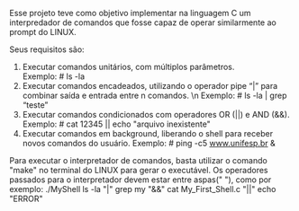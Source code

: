 Esse projeto teve como objetivo implementar na linguagem C um interpredador de comandos que fosse capaz de operar similarmente ao prompt do LINUX.

Seus requisitos são:
1. Executar comandos unitários, com múltiplos parâmetros.  
   Exemplo: # ls -la
2. Executar comandos encadeados, utilizando o operador pipe “|” para combinar saída e entrada entre n comandos. \n
   Exemplo: # ls -la | grep “teste”
3. Executar comandos condicionados com operadores OR (||) e AND (&&). 
   Exemplo: # cat 12345 || echo "arquivo inexistente"
4. Executar comandos em background, liberando o shell para receber novos comandos do usuário. 
   Exemplo: # ping -c5 www.unifesp.br &
   
Para executar o interpretador de comandos, basta utilizar o comando "make" no terminal do LINUX para gerar o executável.
Os operadores passados para o interpretador devem estar entre aspas(" "), como por exemplo:
./MyShell ls -la "|" grep my "&&" cat My_First_Shell.c "||" echo "ERROR"
